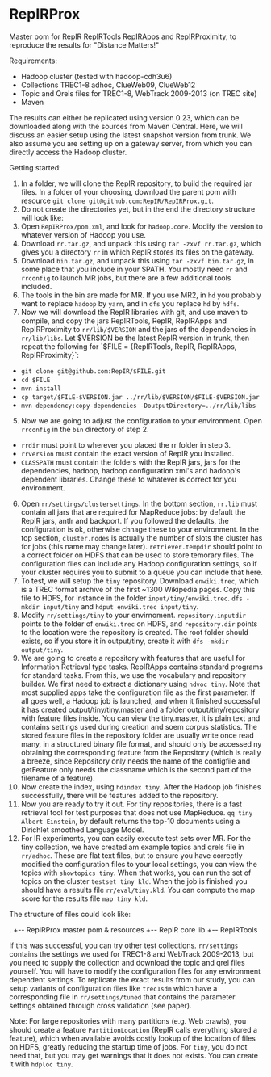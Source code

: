 RepIRProx
=========

Master pom for RepIR RepIRTools RepIRApps and RepIRProximity, to reproduce the results for "Distance Matters!"

Requirements:
- Hadoop cluster (tested with hadoop-cdh3u6)
- Collections TREC1-8 adhoc, ClueWeb09, ClueWeb12
- Topic and Qrels files for TREC1-8, WebTrack 2009-2013 (on TREC site)
- Maven

The results can either be replicated using version 0.23, which can be downloaded along with the sources from Maven Central. Here, we will discuss an easier setup using the latest snapshot version from trunk. We also assume you are setting up on a gateway server, from which you can directly access the Hadoop cluster.

Getting started:

1. In a folder, we will clone the RepIR repository, to build the required jar files. In a folder of your choosing, download the parent pom with resource `git clone git@github.com:RepIR/RepIRProx.git`.
2. Do not create the directories yet, but in the end the directory structure will look like:
2. Open `RepIRProx/pom.xml`, and look for `hadoop.core`. Modify the version to whatever version of Hadoop you use. 
2. Download `rr.tar.gz`, and unpack this using `tar -zxvf rr.tar.gz`, which gives you a directory `rr` in which RepIR stores its files on the gateway.
2. Download `bin.tar.gz`, and unpack this using `tar -zxvf bin.tar.gz`, in some place that you include in your $PATH. You mostly need `rr` and `rrconfig` to launch MR jobs, but there are a few additional tools included.
3. The tools in the bin are made for MR. If you use MR2, in `hd` you probably want to replace `hadoop` by `yarn`, and in `dfs` you replace `hd` by `hdfs`. 
4. Now we will download the RepIR libraries with git, and use maven to compile, and copy the jars RepIRTools, RepIR, RepIRApps and RepIRProximity to `rr/lib/$VERSION` and the jars of the dependencies in `rr/lib/libs`. Let $VERSION be the latest RepIR version in trunk, then repeat the following for `$FILE = {RepIRTools, RepIR, RepIRApps, RepIRProximity}`:
  - `git clone git@github.com:RepIR/$FILE.git`
  - `cd $FILE`
  - `mvn install`
  - `cp target/$FILE-$VERSION.jar ../rr/lib/$VERSION/$FILE-$VERSION.jar`
  - `mvn dependency:copy-dependencies -DoutputDirectory=../rr/lib/libs`
5. Now we are going to adjust the configuration to your environment. Open `rrconfig` in the `bin` directory of step 2. 
  - `rrdir` must point to wherever you placed the rr folder in step 3. 
  - `rrversion` must contain the exact version of RepIR you installed. 
  - `CLASSPATH` must contain the folders with the RepIR jars, jars for the dependencies, hadoop, hadoop configuration xml's and hadoop's dependent libraries. Change these to whatever is correct for you environment.
6. Open `rr/settings/clustersettings`. In the bottom section, `rr.lib` must contain all jars that are required for MapReduce jobs: by default the RepIR jars, antlr and backport. If you followed the defaults, the configuration is ok, otherwise chnage these to your environment. In the top section, `cluster.nodes` is actually the number of slots the cluster has for jobs (this name may change later). `retriever.tempdir` should point to a correct folder on HDFS that can be used to store temorary files. The configuration files can include any Hadoop configuration settings, so if your cluster requires you to submit to a queue you can include that here.
7. To test, we will setup the `tiny` repository. Download `enwiki.trec`, which is a TREC format archive of the first ~1300 Wikipedia pages. Copy this file to HDFS, for instance in the folder `input/tiny/enwiki.trec`. `dfs -mkdir input/tiny` and `hdput enwiki.trec input/tiny`.
8. Modify `rr/settings/tiny` to your envirnoment. `repository.inputdir` points to the folder of `enwiki.trec` on HDFS, and `repository.dir` points to the location were the repository is created. The root folder should exists, so if you store it in output/tiny, create it with `dfs -mkdir output/tiny`.
9. We are going to create a repository with features that are useful for Information Retrieval type tasks. RepIRApps contains standard programs for standard tasks. From this, we use the vocabulary and repository builder. We first need to extract a dictionary using `hdvoc tiny`. Note that most supplied apps take the configuration file as the first parameter. If all goes well, a Hadoop job is launched, and when it finished successful it has created output/tiny/tiny.master and a folder output/tiny/repository with feature files inside. You can view the tiny.master, it is plain text and contains settings used during creation and soem corpus statistics. The stored feature files in the repository folder are usually write once read many, in a structured binary file format, and should only be accessed ny obtaining the corresponding feature from the Repository (which is really a breeze, since Repository only needs the name of the configfile and getFeature only needs the classname which is the second part of the filename of a feature).
10. Now create the index, using `hdindex tiny`. After the Hadoop job finishes successfully, there will be features added to the repository.
11. Now you are ready to try it out. For tiny repositories, there is a fast retrieval tool for test purposes that does not use MapReduce. `qq tiny Albert Einstein`, by default returns the top-10 documents using a Dirichlet smoothed Language Model.
12. For IR experiments, you can easily execute test sets over MR. For the tiny collection, we have created am example topics and qrels file in `rr/adhoc`. These are flat text files, but to ensure you have correctly modified the configuration files to your local settings, you can view the topics with `showtopics tiny`. When that works, you can run the set of topics on the cluster `testset tiny kld`. When the job is finished you should have a results file `rr/eval/tiny.kld`. You can compute the map score for the results file `map tiny kld`.  

The structure of files could look like:

.
+-- RepIRProx   master pom & resources
+-- RepIR       core lib
+-- RepIRTools


If this was successful, you can try other test collections. `rr/settings` contains the settings we used for TREC1-8 and WebTrack 2009-2013, but you need to supply the collection and download the topic and qrel files yourself. You will have to modify the configuration files for any environment dependent settings. To replicate the exact results from our study, you can setup variants of configuration files like `trec1sdm` which have a corresponding file in `rr/settings/tuned` that contains the parameter settings obtained through cross validation (see paper).

Note: For large repositories with many partitions (e.g. Web crawls), you should create a feature `PartitionLocation` (RepIR calls everything stored a feature), which when available avoids costly lookup of the location of files on HDFS, greatly reducing the startup time of jobs. For `tiny`, you do not need that, but you may get warnings that it does not exists. You can create it with `hdploc tiny`.
